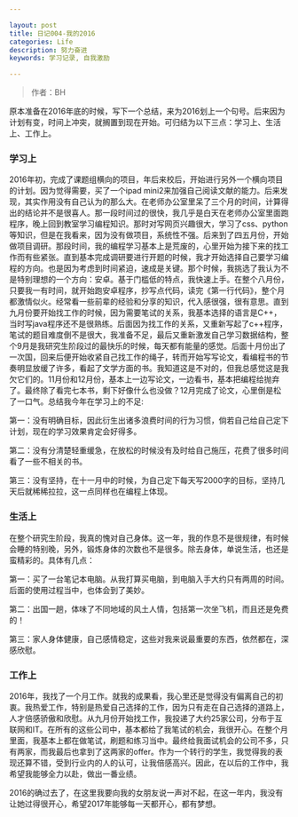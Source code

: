 ```yaml
---

layout: post
title: 日记004-我的2016
categories: Life
description: 努力奋进
keywords: 学习记录, 自我激励

---
```

> 作者：BH


原本准备在2016年底的时候，写下一个总结，来为2016划上一个句号。后来因为计划有变，时间上冲突，就搁置到现在开始。可归结为以下三点：学习上、生活上、工作上。

### 学习上
2016年初，完成了课题组横向的项目，年后来校后，开始进行另外一个横向项目的计划。因为觉得需要，买了一个ipad mini2来加强自己阅读文献的能力。后来发现，其实作用没有自己认为的那么大。在老师办公室里呆了三个月的时间，计算得出的结论并不是很喜人。那一段时间过的很快，我几乎是白天在老师办公室里面跑程序，晚上回到教室学习编程知识。那时对写网页兴趣很大，学习了css、python等知识，但是在我看来，因为没有做项目，系统性不强。后来到了四五月份，开始做项目调研。那段时间，我的编程学习基本上是荒废的，心里开始为接下来的找工作而有些紧张。直到基本完成调研要进行开题的时候，我才开始选择自己要学习编程的方向。也是因为考虑到时间紧迫，速成是关键。那个时候，我挑选了我认为不是特别理想的一个方向：安卓。基于门槛低的特点，我快速上手。在整个八月份，只要我一有时间，就开始跑安卓程序，抄写点代码，读完《第一行代码》，整个月都激情似火。经常看一些前辈的经验和分享的知识，代入感很强，很有意思。直到九月份要开始找工作的时候，因为需要笔试的关系，我基本选择的语言是C++，当时写java程序还不是很熟练。后面因为找工作的关系，又重新写起了c++程序，笔试的题目难度倒不是很大，我准备不足，最后又重新激发自己学习数据结构，整个9月是我研究生阶段过的最快乐的时候，每天都有能量的感觉。后面十月份出了一次国，回来后便开始收紧自己找工作的绳子，转而开始写写论文，看编程书的节奏明显放缓了许多，看起了文学方面的书。我知道这是不对的，但我总感觉这是我欠它们的。11月份和12月份，基本上一边写论文，一边看书，基本把编程给抛弃了。最终除了看完七本书，剩下好像什么也没做？12月完成了论文，心里倒是松了一口气。总结我今年在学习上的不足:

第一：没有明确目标，因此衍生出诸多浪费时间的行为习惯，倘若自己给自己定下计划，现在的学习效果肯定会好得多。

第二：没有分清楚轻重缓急，在放松的时候没有及时给自己施压，花费了很多时间看了一些不相关的书。

第三：没有坚持，在十一月中的时候，为自己定下每天写2000字的目标，坚持几天后就稀稀拉拉，这一点同样也在编程上体现。

### 生活上
在整个研究生阶段，我真的愧对自己身体。这一年，我的作息不是很规律，有时候会睡的特别晚，另外，锻炼身体的次数也不是很多。除去身体，单说生活，也还是蛮精彩的。具体有几点：

第一：买了一台笔记本电脑。从我打算买电脑，到电脑入手大约只有两周的时间。后面的使用过程当中，也体会到了美妙。

第二：出国一趟，体味了不同地域的风土人情，包括第一次坐飞机，而且还是免费的！

第三：家人身体健康，自己感情稳定，这些对我来说最重要的东西，依然都在，深感欣慰。

### 工作上
2016年，我找了一个月工作。就我的成果看，我心里还是觉得没有偏离自己的初衷。我热爱工作，特别是热爱自己选择的工作，因为只有走在自己选择的道路上，人才倍感骄傲和欣慰。从九月份开始找工作，我投递了大约25家公司，分布于互联网和IT。在所有的这些公司中，基本都给了我笔试的机会，我很开心。在整个月里面，我基本上都在做笔试，刷题和练习当中。最终给我面试机会的公司不多，只有两家，而我最后也拿到了这两家的offer。作为一个转行的学生，我觉得我的表现还算不错，受到行业内的人的认可，让我倍感高兴。因此，在以后的工作中，我希望我能够全力以赴，做出一番业绩。

2016的确过去了，在这里我要向我的女朋友说一声对不起，在这一年内，我没有让她过得很开心，希望2017年能够每一天都开心，都有梦想。
